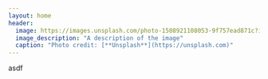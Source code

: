 ```yaml
---
layout: home
header:
  image: https://images.unsplash.com/photo-1508921108053-9f757ead871c?ixlib=rb-1.2.1&auto=format&fit=crop&w=1050&q=80
  image_description: "A description of the image"
  caption: "Photo credit: [**Unsplash**](https://unsplash.com)"
---
```

asdf
